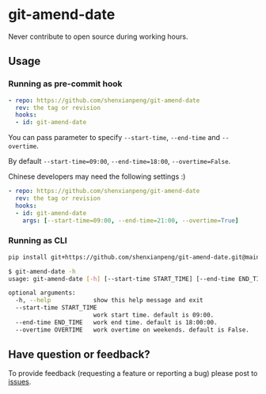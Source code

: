 # git-amend-date

Never contribute to open source during working hours.

## Usage

### Running as pre-commit hook

```yaml
- repo: https://github.com/shenxianpeng/git-amend-date
  rev: the tag or revision
  hooks:
  - id: git-amend-date
```

You can pass parameter to specify `--start-time`, `--end-time` and `--overtime`.

By default `--start-time=09:00`, `--end-time=18:00`, `--overtime=False`.

Chinese developers may need the following settings :)

```yaml
- repo: https://github.com/shenxianpeng/git-amend-date
  rev: the tag or revision
  hooks:
  - id: git-amend-date
    args: [--start-time=09:00, --end-time=21:00, --overtime=True]
```

### Running as CLI

```bash
pip install git+https://github.com/shenxianpeng/git-amend-date.git@main

$ git-amend-date -h
usage: git-amend-date [-h] [--start-time START_TIME] [--end-time END_TIME] [--overtime OVERTIME]

optional arguments:
  -h, --help            show this help message and exit
  --start-time START_TIME
                        work start time. default is 09:00.
  --end-time END_TIME   work end time. default is 18:00:00.
  --overtime OVERTIME   work overtime on weekends. default is False.
```

## Have question or feedback?

To provide feedback (requesting a feature or reporting a bug) please post to [issues](https://github.com/shenxianpeng/git-amend-date/issues).

